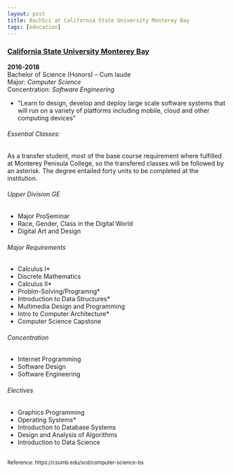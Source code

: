 ```yaml
---
layout: post
title: BachSci at California State University Monterey Bay
tags: [education]
---
```


### [California State University Monterey Bay](https://csumb.edu)
__2016-2018__ <br/>
Bachelor of Science (Honors) – Cum laude <br/>
Major: _Computer Science_ <br/>
Concentration: _Software Engineering_

*  "Learn to design, develop and deploy large scale software systems that will run on a variety of platforms including mobile, cloud and other computing devices" 

###### Essential Classes:
As a transfer student, most of the base course requirement where fulfilled at Monterey Penisula College, so the transfered classes will be followed by an asterisk. The degree entailed forty units to be completed at the institution.
<br/>
###### Upper Division GE
* Major ProSeminar
* Race, Gender, Class in the Digital World 
* Digital Art and Design

###### Major Requirements
* Calculus I* 
* Discrete Mathematics
* Calculus II*
* Problm-Solving/Programng*
* Introduction to Data Structures*
* Multimedia Design and Programming
* Intro to Computer Architecture*
* Computer Science Capstone 

###### Concentration
* Internet Programming
* Software Design
* Software Engineering
  
###### Electives
* Graphics Programming
* Operating Systems* 
* Introduction to Database Systems
* Design and Analysis of Algorithms 
* Introduction to Data Science 
<br/>
<sub> Reference: https://csumb.edu/scd/computer-science-bs </sub>
